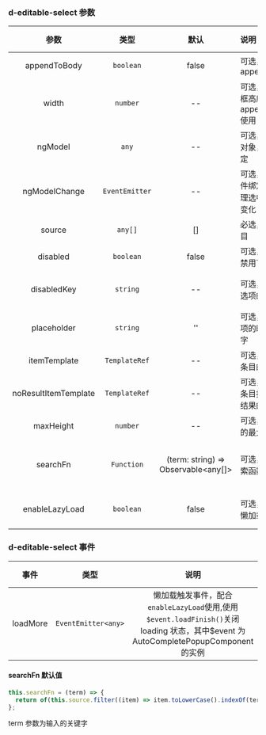 ### d-editable-select 参数

|         参数         |      类型      |                默认                 | 说明                                           | 跳转 Demo                                                                 |
| :------------------: | :------------: | :---------------------------------: | :--------------------------------------------- | ------------------------------------------------------------------------- |
|     appendToBody     |   `boolean`    |                false                | 可选，下拉是否 appendToBody                    | [基本用法](/components/editable-select/demo#basic-usage)                  |
|        width         |    `number`    |                 --                  | 可选，控制下拉框高度，搭配 appendToBody 使用   |
|       ngModel        |     `any`      |                 --                  | 可选，绑定选中对象，可双向绑定                 | [基本用法](/components/editable-select/demo#basic-usage)                  |
|    ngModelChange     | `EventEmitter` |                 --                  | 可选，仅支持事件绑定，用于处理选中对象发生变化 |
|        source        |    `any[]`     |                 []                  | 必选，菜单的条目                               | [基本用法](/components/editable-select/demo#basic-usage)                  |
|       disabled       |   `boolean`    |                false                | 可选，值为 true 禁用下拉框                     |
|     disabledKey      |    `string`    |                 --                  | 可选，设置禁用选项的 Key 值                    | [设置禁用选项](/components/editable-select/demo#disable-data-with-source) |
|     placeholder      |    `string`    |                 ''                  | 可选，没有选中项的时候提示文字                 |
|     itemTemplate     | `TemplateRef`  |                 --                  | 可选，下拉菜单条目的模板                       |
| noResultItemTemplate | `TemplateRef`  |                 --                  | 可选，下拉菜单条目搜索后没有结果的模板         |
|      maxHeight       |    `number`    |                 --                  | 可选，下拉菜单的最大高度                       | [基本用法](/components/editable-select/demo#basic-usage)                  |
|       searchFn       |   `Function`   | (term: string) => Observable<any[]> | 可选，自定义搜索函数                           | [自定义匹配方法](/components/editable-select/demo#with-search-function)   |
|    enableLazyLoad    |   `boolean`    |                false                | 可选，是否允许懒加载                           | [数据懒加载](/components/editable-select/demo#lazy-load)                  |

### d-editable-select 事件

|   事件   |        类型         |                                                                 说明                                                                  | 跳转 Demo                                                |
| :------: | :-----------------: | :-----------------------------------------------------------------------------------------------------------------------------------: | -------------------------------------------------------- |
| loadMore | `EventEmitter<any>` | 懒加载触发事件，配合`enableLazyLoad`使用,使用`$event.loadFinish()`关闭 loading 状态，其中\$event 为 AutoCompletePopupComponent 的实例 | [数据懒加载](/components/editable-select/demo#lazy-load) |

#### searchFn 默认值

```javascript
this.searchFn = (term) => {
  return of(this.source.filter((item) => item.toLowerCase().indexOf(term.toLowerCase()) !== -1));
};
```

term 参数为输入的关键字
